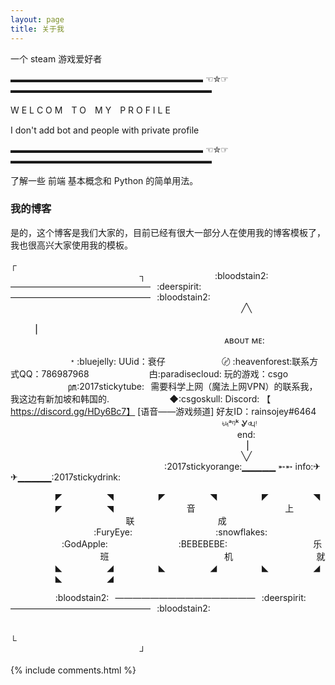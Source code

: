 ```yaml
---
layout: page
title: 关于我 
---
```


一个 steam 游戏爱好者
<p>
▬▬▬▬▬▬▬▬▬▬▬▬▬▬▬▬▬▬▬▬▬▬ ☜✮☞ ▬▬▬▬▬▬▬▬▬▬▬▬▬▬▬▬▬▬▬▬▬▬▬

W E L C O M　T O　M Y　P R O F I L E
  
I don't add bot and people with private profile

▬▬▬▬▬▬▬▬▬▬▬▬▬▬▬▬▬▬▬▬▬▬ ☜✮☞ ▬▬▬▬▬▬▬▬▬▬▬▬▬▬▬▬▬▬▬▬▬▬▬
<p>
了解一些 前端 基本概念和 Python 的简单用法。

<p>

<h3> 我的博客 </h3>  

<p>

是的，这个博客是我们大家的，目前已经有很大一部分人在使用我的博客模板了，我也很高兴大家使用我的模板。

<p>


┌⠀⠀⠀⠀⠀⠀⠀⠀⠀⠀⠀⠀⠀⠀⠀⠀⠀⠀⠀⠀⠀⠀⠀⠀⠀⠀⠀⠀⠀⠀⠀⠀⠀⠀⠀⠀⠀⠀⠀⠀⠀⠀⠀⠀⠀⠀⠀⠀⠀⠀⠀⠀⠀⠀⠀⠀⠀⠀⠀⠀ ⠀⠀⠀⠀⠀ ⠀⠀ ┐
⠀⠀⠀
⠀⠀⠀⠀⠀⠀⠀:bloodstain2:⠀————————————————⠀:deerspirit:⠀————————————————⠀:bloodstain2:
⠀⠀⠀⠀⠀⠀⠀⠀⠀⠀⠀⠀⠀⠀⠀⠀⠀⠀⠀⠀⠀⠀⠀⠀⠀⠀⠀⠀⠀⠀⠀⠀⠀⠀⠀⠀╱╲
⠀⠀⠀⠀⠀⠀⠀⠀⠀⠀⠀⠀⠀⠀⠀⠀⠀⠀⠀⠀⠀⠀⠀⠀⠀⠀⠀⠀⠀⠀⠀⠀⠀ ⠀⠀⠀⠀▏⠀⠀⠀⠀⠀⠀⠀⠀⠀⠀⠀⠀⠀⠀⠀⠀⠀⠀⠀⠀⠀⠀⠀⠀
⠀⠀⠀⠀⠀⠀⠀⠀⠀⠀⠀⠀⠀⠀⠀⠀⠀⠀⠀⠀⠀⠀⠀⠀⠀⠀⠀⠀⠀⠀⠀⠀⠀ ᴀʙᴏᴜᴛ ᴍᴇ:

⠀⠀⠀⠀⠀⠀⠀⠀⠀﹡:bluejelly: UUid：衰仔
⠀⠀⠀⠀⠀⠀⠀⠀ 〄 :heavenforest:联系方式QQ：786987968
⠀⠀⠀⠀⠀⠀⠀⠀⠀甴:paradisecloud: 玩的游戏：csgo
⠀⠀⠀⠀⠀⠀⠀⠀⠀㏘:2017stickytube:⠀需要科学上网（魔法上网VPN）的联系我，我这边有新加坡和韩国的.
⠀⠀⠀⠀⠀⠀⠀⠀⠀◆:csgoskull: Discord: 【 https://discord.gg/HDy6Bc7】 [语音——游戏频道] 好友ID：rainsojey#6464
⠀⠀⠀⠀⠀⠀⠀⠀⠀⠀⠀⠀⠀⠀⠀⠀⠀⠀⠀⠀⠀⠀⠀⠀⠀⠀⠀⠀⠀⠀⠀⠀⠀৳৸ᵃᵑᵏ Ꮍ৹੫ᵎ
⠀⠀⠀⠀⠀⠀⠀⠀⠀⠀⠀⠀⠀⠀⠀⠀⠀⠀⠀⠀⠀⠀⠀⠀⠀⠀⠀⠀⠀⠀⠀⠀⠀⠀⠀ end:
⠀⠀⠀⠀⠀⠀⠀⠀⠀⠀⠀⠀⠀⠀⠀⠀⠀⠀⠀⠀⠀⠀⠀⠀⠀⠀⠀⠀⠀⠀⠀⠀⠀⠀⠀⠀▕
⠀⠀⠀⠀⠀⠀⠀⠀⠀⠀⠀⠀⠀⠀⠀⠀⠀⠀⠀⠀⠀⠀⠀⠀⠀⠀⠀⠀⠀⠀⠀⠀⠀⠀⠀⠀╲╱
⠀⠀⠀⠀⠀⠀⠀⠀⠀⠀⠀⠀⠀⠀⠀⠀⠀⠀⠀⠀⠀⠀⠀⠀:2017stickyorange:▁▁▁▁▁ ➵➵ info:✈✈▁▁▁▁▁:2017stickydrink:

⠀⠀⠀⠀⠀⠀⠀◤⠀⠀⠀⠀⠀⠀⠀◥⠀⠀⠀⠀⠀⠀⠀◤⠀⠀⠀⠀⠀⠀⠀◥⠀⠀⠀⠀⠀⠀⠀◤⠀⠀⠀⠀⠀⠀⠀◥⠀⠀⠀⠀⠀⠀⠀◤⠀⠀⠀⠀⠀⠀⠀◥
⠀⠀⠀⠀⠀⠀⠀⠀⠀⠀⠀音⠀⠀⠀⠀⠀⠀⠀⠀⠀⠀⠀⠀⠀⠀上⠀⠀⠀⠀⠀⠀⠀⠀⠀⠀⠀⠀⠀⠀⠀⠀⠀⠀联⠀⠀⠀⠀⠀⠀⠀⠀⠀⠀⠀⠀⠀成⠀⠀⠀⠀⠀⠀⠀⠀⠀⠀⠀⠀⠀:FuryEye:⠀⠀⠀⠀⠀⠀⠀⠀⠀⠀⠀⠀⠀:snowflakes:⠀⠀⠀⠀⠀⠀⠀⠀⠀⠀⠀⠀⠀⠀⠀⠀⠀:GodApple:⠀⠀⠀⠀⠀⠀⠀⠀⠀⠀⠀:BEBEBEBE:⠀ 
⠀⠀⠀⠀⠀⠀⠀⠀⠀⠀⠀⠀乐⠀⠀⠀⠀⠀⠀⠀⠀⠀⠀⠀⠀⠀⠀班⠀⠀⠀⠀⠀⠀⠀⠀⠀⠀⠀⠀⠀⠀⠀⠀⠀⠀机⠀⠀⠀⠀⠀⠀⠀⠀⠀⠀⠀⠀⠀就
⠀⠀⠀⠀⠀⠀⠀◣⠀⠀⠀⠀⠀⠀⠀◢⠀⠀⠀⠀⠀⠀⠀◣⠀⠀⠀⠀⠀⠀⠀◢⠀⠀⠀⠀⠀⠀⠀◣⠀⠀⠀⠀⠀⠀⠀◢⠀⠀⠀⠀⠀⠀⠀◣⠀⠀⠀⠀⠀⠀⠀◢


⠀⠀⠀⠀⠀⠀⠀:bloodstain2:⠀————————————————⠀:deerspirit:⠀————————————————⠀:bloodstain2:
⠀⠀⠀⠀⠀⠀⠀⠀⠀⠀⠀⠀⠀⠀⠀⠀⠀⠀⠀⠀⠀⠀⠀⠀⠀⠀⠀⠀⠀⠀⠀⠀⠀⠀⠀⠀⠀⠀⠀⠀⠀⠀⠀⠀⠀⠀⠀⠀⠀⠀⠀⠀⠀⠀⠀⠀⠀⠀⠀⠀⠀⠀⠀⠀⠀⠀⠀⠀⠀
└⠀⠀⠀⠀⠀⠀⠀⠀⠀⠀⠀⠀⠀⠀⠀⠀⠀⠀⠀⠀⠀⠀⠀⠀⠀⠀⠀⠀⠀⠀⠀⠀⠀⠀⠀⠀⠀⠀⠀⠀⠀⠀⠀⠀⠀⠀⠀⠀⠀⠀⠀⠀⠀⠀⠀⠀⠀⠀⠀⠀⠀⠀ ⠀ ⠀⠀⠀ ⠀┘

<p> 


<p> 



{% include comments.html %}

